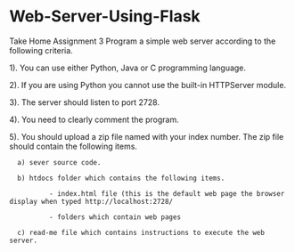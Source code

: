 # Web-Server-Using-Flask

Take Home Assignment 3
Program a simple web server according to the following criteria.

1). You can use either Python, Java or C programming language.

2). If you are using Python you cannot use the built-in HTTPServer module.

3). The server should listen to port 2728.

4). You need to clearly comment the program.

5). You should upload a  zip file named with your index number. The zip file should contain the following items.

      a) sever source code.

      b) htdocs folder which contains the following items.

              - index.html file (this is the default web page the browser display when typed http://localhost:2728/

              - folders which contain web pages

      c) read-me file which contains instructions to execute the web server.

